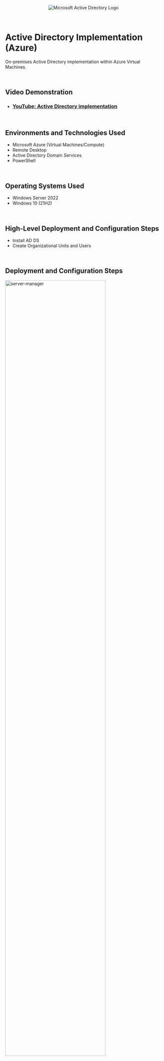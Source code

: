 <p align="center">
<img src="https://i.imgur.com/pU5A58S.png" alt="Microsoft Active Directory Logo"/>
</p>
<p> &emsp; </p>


<h1>Active Directory Implementation (Azure)</h1>
On-premises Active Directory implementation within Azure Virtual Machines.<br />

<p> &emsp; </p>



<h2>Video Demonstration</h2>

- ### [YouTube: Active Directory implementation](https://youtu.be/kJ41bwvgI-g)
<p> &emsp; </p>


<h2>Environments and Technologies Used</h2>

- Microsoft Azure (Virtual Machines/Compute)
- Remote Desktop
- Active Directory Domain Services
- PowerShell
<p> &emsp; </p>


<h2>Operating Systems Used </h2>

- Windows Server 2022
- Windows 10 (21H2)
<p> &emsp; </p>


<h2>High-Level Deployment and Configuration Steps</h2>

- Install AD DS
- Create Organizational Units and Users

<p> &emsp; </p>


<h2>Deployment and Configuration Steps</h2>

<p>
<img src="https://i.imgur.com/HWQetzn.png" height="80%" width="80%" alt="server-manager"/>
</p>
<p>
- Login to the DC VM and Install Active Directory. <p></p>
[server manager -> add roles -> (rolebased) -> (select dc) -> check AD DS -> continue with defaults -> install]<p></p>
<p> &emsp; </p>
- After installation completes promote the system as Domain Controller.<p></p>
[server manager notifications -> "promote to DC" -> new forest -> set password -> continue with defaults -> install]<p></p>
<p> &emsp; </p>
- Restart the Domain Controller (or if the box was checked for it then a restart will happen automatically).
</p>
<br />
<p> &emsp; </p>
<p> &emsp; </p>




<p>
<img src="https://i.imgur.com/seuJLgf.png" height="80%" width="80%" alt="users-and-computers"/>
</p>
<p>
- Log back into the Domain Controller (Specifying the domain name is required from now on).<p></p>
Syntax: [user@domain.local] or [domain.local\user] <p></p>
<p> &emsp; </p>
- Create Organizational Units. <p></p>
[start -> windows administrative tools -> active directory users and computers -> expand domain -> new -> organizational units] <p></p>
<p> &emsp; </p>
- Create an admin in an "ADMINS" Organizational Unit. <p></p>
[right-click OU -> new -> user -> set password -> right-click the new name -> member of -> "Domain Admins"]<p></p>
<p> &emsp; </p>
- Create a normal user in a separate OU. <p></p>
- Restart the Domain Controller and sign in using the newly created admin.
</p>
<br />
<p> &emsp; </p>
<p> &emsp; </p>




<p>
<img src="https://i.imgur.com/pPn8V86.jpeg" height="80%" width="80%" alt="client"/>
</p>
<p>
- Login to the client VM with its original user and join it to the domain.<p></p>
[start -> system -> rename this PC -> change -> member of -> YourDomain -> give admin credentials -> restart]<p></p>
<p> &emsp; </p>
- On the DC in "Users and Computers" our client should now be visible in the computers section.<p></p>
- Login to the client using the admin user and allow client access to non-administrator users.<p></p>
[start -> system -> remote desktop -> select users -> add -> "Domain Users"]<p></p>
<p> &emsp; </p>
- Normal users and admins are now able to use the client.
</p>
<br />

